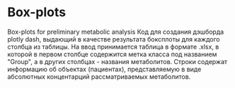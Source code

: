 # Box-plots
Box-plots for preliminary metabolic analysis 
Код для  создания дэшборда plotly dash, выдающий в качестве результата боксплоты для каждого столбца из таблицы. 
На ввод принимается таблица в формате .xlsx, в которой в первом столбце содержится метка класса под названием "Group", а в других столбцах - названия метаболитов. Строки содержат информацию об объектах (пациентах), представляемую в виде абсолютных концентарций рассматриваемых метаболитов.
